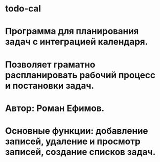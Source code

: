 # todo-cal
# Программа для планирования задач с интеграцией календаря.
# Позволяет граматно распланировать рабочий процесс и постановки задач.
# Автор: Роман Ефимов.
# Основные функции: добавление записей, удаление и просмотр записей, создание списков задач.  
